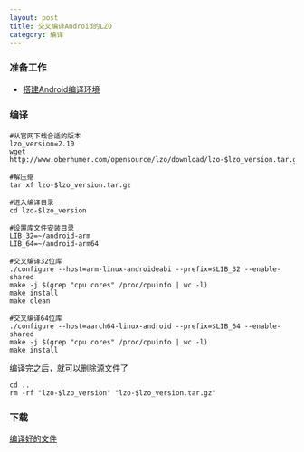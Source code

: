 ```yaml
---
layout: post
title: 交叉编译Android的LZO
category: 编译
---
```


### 准备工作
- [搭建Android编译环境][android-environment]

### 编译
```shell
#从官网下载合适的版本
lzo_version=2.10
wget http://www.oberhumer.com/opensource/lzo/download/lzo-$lzo_version.tar.gz

#解压缩
tar xf lzo-$lzo_version.tar.gz

#进入编译目录
cd lzo-$lzo_version

#设置库文件安装目录
LIB_32=~/android-arm
LIB_64=~/android-arm64

#交叉编译32位库
./configure --host=arm-linux-androideabi --prefix=$LIB_32 --enable-shared
make -j $(grep "cpu cores" /proc/cpuinfo | wc -l)
make install
make clean

#交叉编译64位库
./configure --host=aarch64-linux-android --prefix=$LIB_64 --enable-shared
make -j $(grep "cpu cores" /proc/cpuinfo | wc -l)
make install
```

编译完之后，就可以删除源文件了
```shell
cd ..
rm -rf "lzo-$lzo_version" "lzo-$lzo_version.tar.gz"
```

### 下载
[编译好的文件](/assets/android-lzo2.tar.gz)

[android-environment]: /编译/2019/11/22/android-environment.html